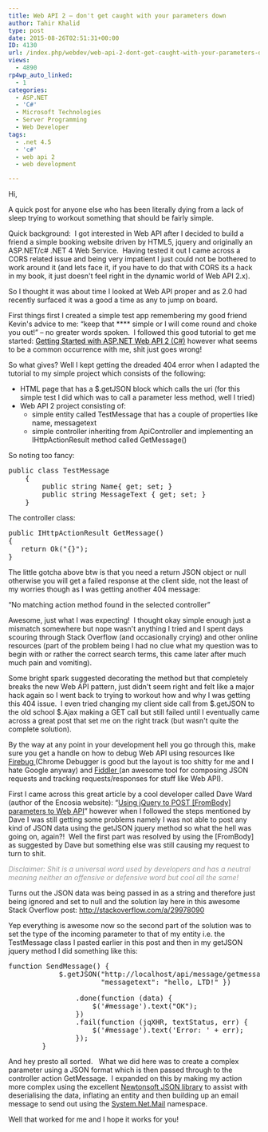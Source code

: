 ```yaml
---
title: Web API 2 – don't get caught with your parameters down
author: Tahir Khalid
type: post
date: 2015-08-26T02:51:31+00:00
ID: 4130
url: /index.php/webdev/web-api-2-dont-get-caught-with-your-parameters-down/
views:
  - 4890
rp4wp_auto_linked:
  - 1
categories:
  - ASP.NET
  - 'C#'
  - Microsoft Technologies
  - Server Programming
  - Web Developer
tags:
  - .net 4.5
  - 'c#'
  - web api 2
  - web development

---
```

Hi,

A quick post for anyone else who has been literally dying from a lack of sleep trying to workout something that should be fairly simple.

Quick background:  I got interested in Web API after I decided to build a friend a simple booking website driven by HTML5, jquery and originally an ASP.NET/c# .NET 4 Web Service.  Having tested it out I came across a CORS related issue and being very impatient I just could not be bothered to work around it (and lets face it, if you have to do that with CORS its a hack in my book, it just doesn't feel right in the dynamic world of Web API 2.x).

So I thought it was about time I looked at Web API proper and as 2.0 had recently surfaced it was a good a time as any to jump on board.

First things first I created a simple test app remembering my good friend Kevin's advice to me: “keep that \**** simple or I will come round and choke you out!” – no greater words spoken.  I followed this good tutorial to get me started: <a title="Getting Started with ASP.NET Web API 2 (C#)" href="http://www.asp.net/web-api/overview/getting-started-with-aspnet-web-api/tutorial-your-first-web-api" target="_blank"><span style="color: #000000">Getting Started with ASP.NET Web API 2 </span></a><span style="color: #898989"><a title="Getting Started with ASP.NET Web API 2 (C#)" href="http://www.asp.net/web-api/overview/getting-started-with-aspnet-web-api/tutorial-your-first-web-api" target="_blank">(C#)</a> </span>however what seems to be a common occurrence with me, shit just goes wrong!

So what gives? Well I kept getting the dreaded 404 error when I adapted the tutorial to my simple project which consists of the following:

  * HTML page that has a $.getJSON block which calls the uri (for this simple test I did which was to call a parameter less method, well I tried)
  * Web API 2 project consisting of: 
      * simple entity called TestMessage that has a couple of properties like name, messagetext
      * simple controller inheriting from ApiController and implementing an IHttpActionResult method called GetMessage()

So noting too fancy:

<pre>public class TestMessage
    {
        public string Name{ get; set; }
        public string MessageText { get; set; }
    }
</pre>

The controller class:

<pre>public IHttpActionResult GetMessage()
{
   return Ok("{}");
}
</pre>

The little gotcha above btw is that you need a return JSON object or null otherwise you will get a failed response at the client side, not the least of my worries though as I was getting another 404 message:

“No matching action method found in the selected controller”

Awesome, just what I was expecting!  I thought okay simple enough just a mismatch somewhere but nope wasn't anything I tried and I spent days scouring through Stack Overflow (and occasionally crying) and other online resources (part of the problem being I had no clue what my question was to begin with or rather the correct search terms, this came later after much much pain and vomiting).

Some bright spark suggested decorating the method but that completely breaks the new Web API pattern, just didn't seem right and felt like a major hack again so I went back to trying to workout how and why I was getting this 404 issue.  I even tried changing my client side call from $.getJSON to the old school $.Ajax making a GET call but still failed until I eventually came across a great post that set me on the right track (but wasn't quite the complete solution).

By the way at any point in your development hell you go through this, make sure you get a handle on how to debug Web API using resources like <a title="Get Firebug" href="http://getfirebug.com/" target="_blank">Firebug </a>(Chrome Debugger is good but the layout is too shitty for me and I hate Google anyway) and <a title="Fiddler" href="http://www.telerik.com/fiddler" target="_blank">Fiddler </a>(an awesome tool for composing JSON requests and tracking requests/responses for stuff like Web API).

First I came across this great article by a cool developer called Dave Ward (author of the Encosia website): “<a title="Using jQuery to POST [FromBody] parameters to Web API" href="http://encosia.com/using-jquery-to-post-frombody-parameters-to-web-api/" target="_blank">Using jQuery to POST [FromBody] parameters to Web API</a>” however when I followed the steps mentioned by Dave I was still getting some problems namely I was not able to post any kind of JSON data using the getJSON jquery method so what the hell was going on, again?!  Well the first part was resolved by using the [FromBody] as suggested by Dave but something else was still causing my request to turn to shit.

<span style="color: #999999"><em>Disclaimer: Shit is a universal word used by developers and has a neutral meaning neither an offensive or defensive word but cool all the same!</em></span>

Turns out the JSON data was being passed in as a string and therefore just being ignored and set to null and the solution lay here in this awesome Stack Overflow post: <a title="http://stackoverflow.com/a/29978090" href="http://stackoverflow.com/a/29978090" target="_blank">http://stackoverflow.com/a/29978090</a>

Yep everything is awesome now so the second part of the solution was to set the type of the incoming parameter to that of my entity i.e. the TestMessage class I pasted earlier in this post and then in my getJSON jquery method I did something like this:

<pre>function SendMessage() {
            $.getJSON("http://localhost/api/message/getmessage, { "name": "kermit", 
                      "messagetext": "hello, LTD!" })

                .done(function (data) {
                    $('#message').text("OK");
                })
                .fail(function (jqXHR, textStatus, err) {
                    $('#message').text('Error: ' + err);
                });
        }
</pre>

And hey presto all sorted.   What we did here was to create a complex parameter using a JSON format which is then passed through to the controller action GetMessage.  I expanded on this by making my action more complex using the excellent <a title="Newtonsoft Json.Net" href="http://www.newtonsoft.com/json" target="_blank">Newtonsoft JSON library</a> to assist with deserialising the data, inflating an entity and then building up an email message to send out using the <a title="System.Net.Mail Namespace" href="https://msdn.microsoft.com/en-us/library/system.net.mail(v=vs.110).aspx" target="_blank">System.Net.Mail</a> namespace.

Well that worked for me and I hope it works for you!